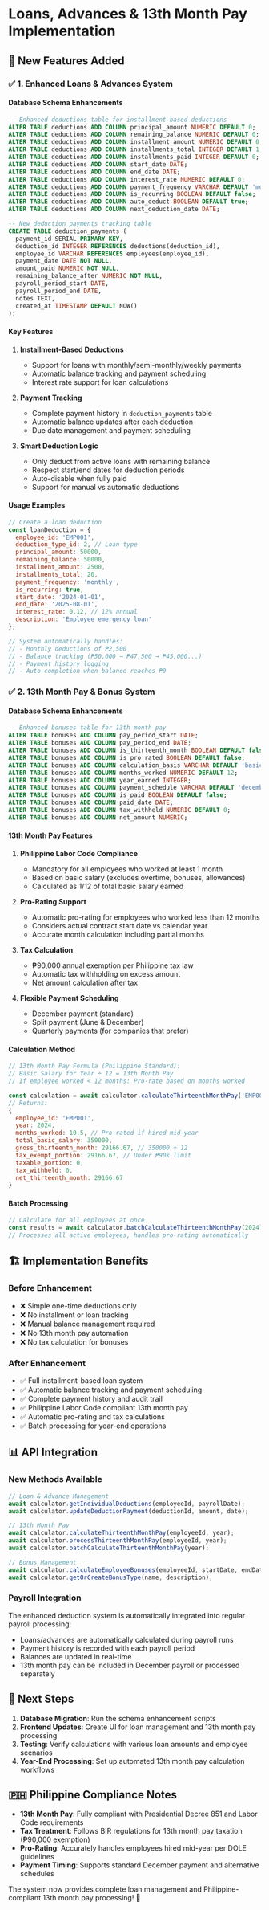 # Loans, Advances & 13th Month Pay Implementation

## 🎯 New Features Added

### ✅ 1. Enhanced Loans & Advances System

#### **Database Schema Enhancements**

```sql
-- Enhanced deductions table for installment-based deductions
ALTER TABLE deductions ADD COLUMN principal_amount NUMERIC DEFAULT 0;
ALTER TABLE deductions ADD COLUMN remaining_balance NUMERIC DEFAULT 0;
ALTER TABLE deductions ADD COLUMN installment_amount NUMERIC DEFAULT 0;
ALTER TABLE deductions ADD COLUMN installments_total INTEGER DEFAULT 1;
ALTER TABLE deductions ADD COLUMN installments_paid INTEGER DEFAULT 0;
ALTER TABLE deductions ADD COLUMN start_date DATE;
ALTER TABLE deductions ADD COLUMN end_date DATE;
ALTER TABLE deductions ADD COLUMN interest_rate NUMERIC DEFAULT 0;
ALTER TABLE deductions ADD COLUMN payment_frequency VARCHAR DEFAULT 'monthly';
ALTER TABLE deductions ADD COLUMN is_recurring BOOLEAN DEFAULT false;
ALTER TABLE deductions ADD COLUMN auto_deduct BOOLEAN DEFAULT true;
ALTER TABLE deductions ADD COLUMN next_deduction_date DATE;

-- New deduction payments tracking table
CREATE TABLE deduction_payments (
  payment_id SERIAL PRIMARY KEY,
  deduction_id INTEGER REFERENCES deductions(deduction_id),
  employee_id VARCHAR REFERENCES employees(employee_id),
  payment_date DATE NOT NULL,
  amount_paid NUMERIC NOT NULL,
  remaining_balance_after NUMERIC NOT NULL,
  payroll_period_start DATE,
  payroll_period_end DATE,
  notes TEXT,
  created_at TIMESTAMP DEFAULT NOW()
);
```

#### **Key Features**

1. **Installment-Based Deductions**
   - Support for loans with monthly/semi-monthly/weekly payments
   - Automatic balance tracking and payment scheduling
   - Interest rate support for loan calculations

2. **Payment Tracking**
   - Complete payment history in `deduction_payments` table
   - Automatic balance updates after each deduction
   - Due date management and payment scheduling

3. **Smart Deduction Logic**
   - Only deduct from active loans with remaining balance
   - Respect start/end dates for deduction periods
   - Auto-disable when fully paid
   - Support for manual vs automatic deductions

#### **Usage Examples**

```javascript
// Create a loan deduction
const loanDeduction = {
  employee_id: 'EMP001',
  deduction_type_id: 2, // Loan type
  principal_amount: 50000,
  remaining_balance: 50000,
  installment_amount: 2500,
  installments_total: 20,
  payment_frequency: 'monthly',
  is_recurring: true,
  start_date: '2024-01-01',
  end_date: '2025-08-01',
  interest_rate: 0.12, // 12% annual
  description: 'Employee emergency loan'
};

// System automatically handles:
// - Monthly deductions of ₱2,500
// - Balance tracking (₱50,000 → ₱47,500 → ₱45,000...)
// - Payment history logging
// - Auto-completion when balance reaches ₱0
```

### ✅ 2. 13th Month Pay & Bonus System

#### **Database Schema Enhancements**

```sql
-- Enhanced bonuses table for 13th month pay
ALTER TABLE bonuses ADD COLUMN pay_period_start DATE;
ALTER TABLE bonuses ADD COLUMN pay_period_end DATE;
ALTER TABLE bonuses ADD COLUMN is_thirteenth_month BOOLEAN DEFAULT false;
ALTER TABLE bonuses ADD COLUMN is_pro_rated BOOLEAN DEFAULT false;
ALTER TABLE bonuses ADD COLUMN calculation_basis VARCHAR DEFAULT 'basic_salary';
ALTER TABLE bonuses ADD COLUMN months_worked NUMERIC DEFAULT 12;
ALTER TABLE bonuses ADD COLUMN year_earned INTEGER;
ALTER TABLE bonuses ADD COLUMN payment_schedule VARCHAR DEFAULT 'december';
ALTER TABLE bonuses ADD COLUMN is_paid BOOLEAN DEFAULT false;
ALTER TABLE bonuses ADD COLUMN paid_date DATE;
ALTER TABLE bonuses ADD COLUMN tax_withheld NUMERIC DEFAULT 0;
ALTER TABLE bonuses ADD COLUMN net_amount NUMERIC;
```

#### **13th Month Pay Features**

1. **Philippine Labor Code Compliance**
   - Mandatory for all employees who worked at least 1 month
   - Based on basic salary (excludes overtime, bonuses, allowances)
   - Calculated as 1/12 of total basic salary earned

2. **Pro-Rating Support**
   - Automatic pro-rating for employees who worked less than 12 months
   - Considers actual contract start date vs calendar year
   - Accurate month calculation including partial months

3. **Tax Calculation**
   - ₱90,000 annual exemption per Philippine tax law
   - Automatic tax withholding on excess amount
   - Net amount calculation after tax

4. **Flexible Payment Scheduling**
   - December payment (standard)
   - Split payment (June & December)
   - Quarterly payments (for companies that prefer)

#### **Calculation Method**

```javascript
// 13th Month Pay Formula (Philippine Standard):
// Basic Salary for Year ÷ 12 = 13th Month Pay
// If employee worked < 12 months: Pro-rate based on months worked

const calculation = await calculator.calculateThirteenthMonthPay('EMP001', 2024);
// Returns:
{
  employee_id: 'EMP001',
  year: 2024,
  months_worked: 10.5, // Pro-rated if hired mid-year
  total_basic_salary: 350000,
  gross_thirteenth_month: 29166.67, // 350000 ÷ 12
  tax_exempt_portion: 29166.67, // Under ₱90k limit
  taxable_portion: 0,
  tax_withheld: 0,
  net_thirteenth_month: 29166.67
}
```

#### **Batch Processing**

```javascript
// Calculate for all employees at once
const results = await calculator.batchCalculateThirteenthMonthPay(2024);
// Processes all active employees, handles pro-rating automatically
```

## 🏗️ Implementation Benefits

### **Before Enhancement**
- ❌ Simple one-time deductions only
- ❌ No installment or loan tracking
- ❌ Manual balance management required
- ❌ No 13th month pay automation
- ❌ No tax calculation for bonuses

### **After Enhancement**
- ✅ Full installment-based loan system
- ✅ Automatic balance tracking and payment scheduling
- ✅ Complete payment history and audit trail
- ✅ Philippine Labor Code compliant 13th month pay
- ✅ Automatic pro-rating and tax calculations
- ✅ Batch processing for year-end operations

## 📊 API Integration

### **New Methods Available**

```javascript
// Loan & Advance Management
await calculator.getIndividualDeductions(employeeId, payrollDate);
await calculator.updateDeductionPayment(deductionId, amount, date);

// 13th Month Pay
await calculator.calculateThirteenthMonthPay(employeeId, year);
await calculator.processThirteenthMonthPay(employeeId, year);
await calculator.batchCalculateThirteenthMonthPay(year);

// Bonus Management  
await calculator.calculateEmployeeBonuses(employeeId, startDate, endDate);
await calculator.getOrCreateBonusType(name, description);
```

### **Payroll Integration**
The enhanced deduction system is automatically integrated into regular payroll processing:
- Loans/advances are automatically calculated during payroll runs
- Payment history is recorded with each payroll period
- Balances are updated in real-time
- 13th month pay can be included in December payroll or processed separately

## 🎯 Next Steps

1. **Database Migration**: Run the schema enhancement scripts
2. **Frontend Updates**: Create UI for loan management and 13th month pay processing
3. **Testing**: Verify calculations with various loan amounts and employee scenarios
4. **Year-End Processing**: Set up automated 13th month pay calculation workflows

## 🇵🇭 Philippine Compliance Notes

- **13th Month Pay**: Fully compliant with Presidential Decree 851 and Labor Code requirements
- **Tax Treatment**: Follows BIR regulations for 13th month pay taxation (₱90,000 exemption)
- **Pro-Rating**: Accurately handles employees hired mid-year per DOLE guidelines
- **Payment Timing**: Supports standard December payment and alternative schedules

The system now provides complete loan management and Philippine-compliant 13th month pay processing! 🎉
